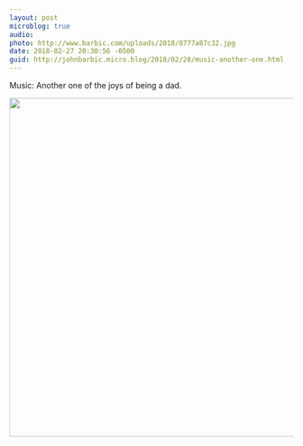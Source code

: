 ```yaml
---
layout: post
microblog: true
audio: 
photo: http://www.barbic.com/uploads/2018/8777a87c32.jpg
date: 2018-02-27 20:30:56 -0500
guid: http://johnbarbic.micro.blog/2018/02/28/music-another-one.html
---
```

Music: Another one of the joys of being a dad.

<img src="http://www.barbic.com/uploads/2018/8777a87c32.jpg" width="600" height="600" />
